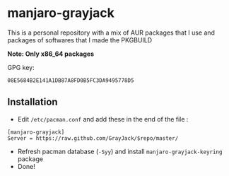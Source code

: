 # **manjaro-grayjack**

This is a personal repository with a mix of AUR packages that I use and packages of softwares that I made the PKGBUILD

**Note: Only x86_64 packages**

GPG key:
```
08E5684B2E141A1DB87A8FD0B5FC3DA9495778D5
```
## Installation

* Edit `/etc/pacman.conf` and add these in the end of the file :
```
[manjaro-grayjack]
Server = https://raw.github.com/GrayJack/$repo/master/
```
* Refresh pacman database (`-Syy`) and install `manjaro-grayjack-keyring` package
* Done!
